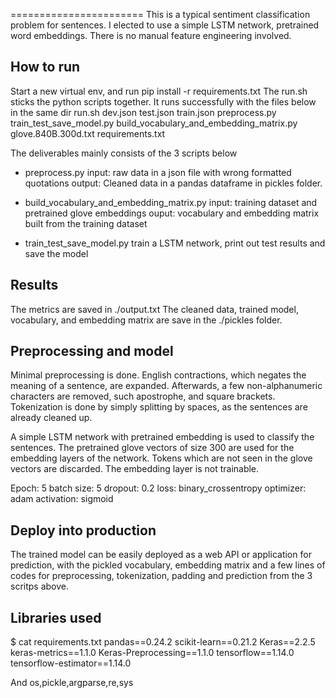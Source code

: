 =======================
This is a typical sentiment classification problem for sentences. I elected to use a simple LSTM network, 
pretrained word embeddings. There is no manual feature engineering involved.

## How to run 
Start a new virtual env, and run pip install -r requirements.txt
The run.sh sticks the python scripts together. It runs successfully with the files below in the same dir 
run.sh
dev.json
test.json
train.json
preprocess.py
train_test_save_model.py
build_vocabulary_and_embedding_matrix.py
glove.840B.300d.txt
requirements.txt

The deliverables mainly consists of the 3 scripts below
- preprocess.py 
  input: raw data in a json file with wrong formatted quotations
  output: Cleaned data in a pandas dataframe in pickles folder.

- build_vocabulary_and_embedding_matrix.py
  input: training dataset and pretrained glove embeddings
  ouput: vocabulary and embedding matrix built from the training dataset

- train_test_save_model.py
  train a LSTM network, print out test results and save the model


## Results 
The metrics are saved in ./output.txt
The cleaned data, trained model, vocabulary, and embedding matrix are save in the ./pickles folder.

## Preprocessing and model
Minimal preprocessing is done. English contractions, which negates the meaning of a sentence, are expanded.
Afterwards, a few non-alphanumeric characters are removed, such apostrophe, and square brackets. Tokenization
is done by simply splitting by spaces, as the sentences are already cleaned up.

A simple LSTM network with pretrained embedding is used to classify the sentences.
The pretrained glove vectors of size 300 are used for the embedding layers of the network. Tokens which 
are not seen in the glove vectors are discarded. The embedding layer is not trainable.

Epoch: 5
batch size: 5
dropout: 0.2
loss: binary_crossentropy
optimizer: adam
activation: sigmoid

## Deploy into production
The trained model can be easily deployed as a web API or application for prediction, 
with the pickled vocabulary, embedding matrix and a few lines of codes for preprocessing, 
tokenization, padding and prediction from the 3 scritps above.

## Libraries used
$ cat requirements.txt 
pandas==0.24.2
scikit-learn==0.21.2
Keras==2.2.5
keras-metrics==1.1.0
Keras-Preprocessing==1.1.0
tensorflow==1.14.0
tensorflow-estimator==1.14.0

And os,pickle,argparse,re,sys
